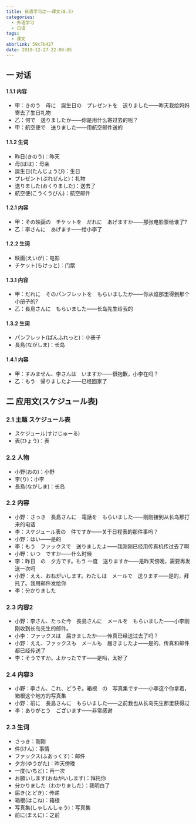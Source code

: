 ```yaml
---
title: 日语学习之——课文(8.5)
categories:
  - 外语学习
  - 日语
tags:
  - 课文
abbrlink: 59c7b427
date: 2019-12-27 22:00:05
---
```

## 一 对话

#### 1.1.1 内容

* 甲：きのう　母に　誕生日の　プレゼントを　送りました——昨天我给妈妈寄去了生日礼物
* 乙：何で　送りましたか——你是用什么寄过去的呢？
* 甲：航空便で　送りました——用航空邮件送的

<!--more-->

#### 1.1.2 生词

* 昨日(きのう)：昨天
* 母(はは)：母亲
* 誕生日(たんじょうび)：生日
* プレゼント(ぷれぜんと)：礼物
* 送りました(おくりました)：送去了
* 航空便(こうくうびん)：航空邮件

#### 1.2.1 内容

* 甲：その映画の　チケットを　だれに　あげますか——那张电影票给谁了?
* 乙：李さんに　あげます——给小李了

#### 1.2.2 生词

* 映画(えいが)：电影
* チケット(ちけっと)：门票

#### 1.3.1 内容

* 甲：だれに　そのパンフレットを　もらいましたか——你从谁那里得到那个小册子的?
* 乙：長島さんに　もらいました——长岛先生给我的

#### 1.3.2 生词

* パンフレット(ぱんふれっと)：小册子
* 長島(ながしま)：长岛

#### 1.4.1 内容

* 甲：すみません、李さんは　いますか——很抱歉，小李在吗？
* 乙：もう　帰りましたよ——已经回家了

## 二 应用文(スケジュール表)

### 2.1 主题 スケジュール表

* スケジュール(すけじゅーる)
* 表(ひょう)：表

### 2.2 人物

* 小野(おの)：小野
* 李(り)：小李
* 長島(ながしま)：长岛

### 2.2 内容

* 小野：さっき　長島さんに　電話を　もらいました——刚刚接到从长岛那打来的电话
* 李：スケジュール表の　件ですか——关于日程表的那件事吗？
* 小野：はい——是的
* 李：もう　ファックスで　送りましたよ——我刚刚已经用传真机传过去了啊
* 小野：いつ　ですか——什么时候
* 李：昨日　の　夕方です。もう 一度　送りますか——是昨天傍晚，需要再发送一次吗
* 小野：ええ、おねがいします。わたしは　メールで　送ります——是的，拜托了。我用邮件发给你
* 李：分かりました

### 2.3 内容2

* 小野：李さん、たった今　長島さんに　メールを　もらいました——小李刚刚收到长岛先生的邮件。
* 小李：ファックスは　届きましたか——传真已经送过去了吗？
* 小野：ええ、ファックスも　メールも　届きましたよ——是的，传真和邮件都已经传送了
* 李：そうですか。よかったです——是吗，太好了

### 2.4 内容3

* 小野：李さん、これ、どうぞ。箱根　の　写真集です——小李这个你拿着，箱根这个地方的写真集
* 小野：前に　長島さんに　もらいました——之前我也从长岛先生那里获得过
* 李：ありがとう　ございます——非常感谢

### 2.3 生词

* さっき：刚刚
* 件(けん)：事情
* ファックス(ふあっくす)：邮件
* 夕方(ゆうがた)：昨天傍晚
* 一度(いちど)：再一次
* お願いします(おねがいします)：拜托你
* 分かりました（わかりました）：我明白了
* 届き(とどき)：传递
* 箱根(はこね)：箱根
* 写真集(しゃしんしゅう)：写真集
* 前に(まえに)：之前